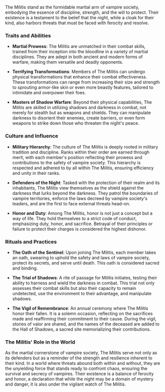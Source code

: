 The Militis stand as the formidable martial arm of vampire society, embodying the essence of discipline, strength, and the will to protect. Their existence is a testament to the belief that the night, while a cloak for their kind, also harbors threats that must be faced with ferocity and resolve.

### Traits and Abilities

- **Martial Prowess**: The Militis are unmatched in their combat skills, trained from their inception into the bloodline in a variety of martial disciplines. They are adept in both ancient and modern forms of warfare, making them versatile and deadly opponents.

- **Terrifying Transformations**: Members of The Militis can undergo physical transformations that enhance their combat effectiveness. These transformations can range from increasing their size and strength to sprouting armor-like skin or even more beastly features, tailored to intimidate and overpower their foes.

- **Masters of Shadow Warfare**: Beyond their physical capabilities, The Militis are skilled in utilizing shadows and darkness in combat, not merely for stealth but as weapons and shields. They can manipulate darkness to disorient their enemies, create barriers, or even form weapons to strike down those who threaten the night's peace.

### Culture and Influence

- **Military Hierarchy**: The culture of The Militis is deeply rooted in military tradition and discipline. Ranks within their order are earned through merit, with each member's position reflecting their prowess and contributions to the safety of vampire society. This hierarchy is respected and adhered to by all within The Militis, ensuring efficiency and unity in their ranks.

- **Defenders of the Night**: Tasked with the protection of their realm and its inhabitants, The Militis view themselves as the shield against the darkness that lurks beyond the darkness. They patrol the boundaries of vampire territories, enforce the laws decreed by vampire society's leaders, and are the first to face external threats head-on.

- **Honor and Duty**: Among The Militis, honor is not just a concept but a way of life. They hold themselves to a strict code of conduct, emphasizing duty, honor, and sacrifice. Betrayal of their principles or failure to protect their charges is considered the highest dishonor.

### Rituals and Practices

- **The Oath of the Sentinel**: Upon joining The Militis, each member takes an oath, swearing to uphold the safety and laws of vampire society, protect its secrets, and serve until death. This oath is considered sacred and binding.

- **The Trial of Shadows**: A rite of passage for Militis initiates, testing their ability to harness and wield the darkness in combat. This trial not only assesses their combat skills but also their capacity to remain undetected, use the environment to their advantage, and manipulate shadows.

- **The Vigil of Remembrance**: An annual ceremony where The Militis honor their fallen. It is a solemn occasion, reflecting on the sacrifices made and reaffirming their commitment to their cause. During the vigil, stories of valor are shared, and the names of the deceased are added to the Hall of Shadows, a sacred site memorializing their contributions.

### The Militis' Role in the World

As the martial cornerstone of vampire society, The Militis serve not only as its defenders but as a reminder of the strength and resilience inherent to their kind. In a world where threats abound both within and without, they are the unyielding force that stands ready to confront chaos, ensuring the survival and secrecy of vampires. Their existence is a balance of ferocity and honor, a declaration that while the night may be a domain of mystery and danger, it is also under the vigilant watch of The Militis.